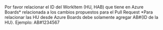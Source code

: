 Por favor relacionar el ID del WorkItem (HU, HAB) que tiene en Azure Boards* relacionada a los cambios propuestos para el Pull Request
*Para relacionar las HU desde Azure Boards debe solamente agregar AB#{ID de la HU}. Ejemplo: AB#1234567
